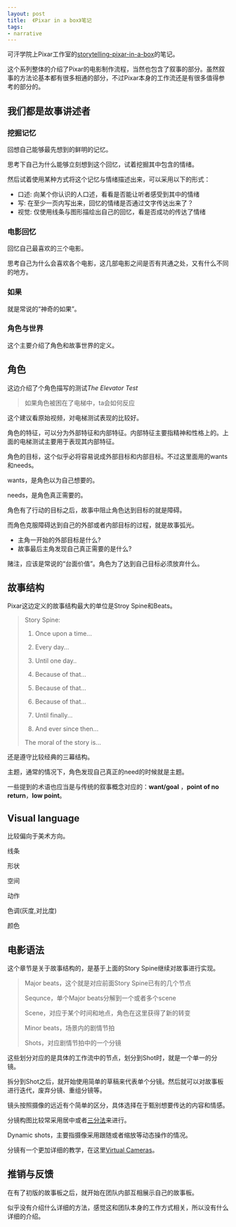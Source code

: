 ```yaml
---
layout: post
title:  《Pixar in a box》笔记
tags:
- narrative
---
```


可汗学院上Pixar工作室的[storytelling-pixar-in-a-box](https://www.khanacademy.org/humanities/hass-storytelling/storytelling-pixar-in-a-box)的笔记。

这个系列整体的介绍了Pixar的电影制作流程，当然也包含了叙事的部分。虽然叙事的方法论基本都有很多相通的部分，不过Pixar本身的工作流还是有很多值得参考的部分的。

## 我们都是故事讲述者

### 挖掘记忆

回想自己能够最先想到的鲜明的记忆。

思考下自己为什么能够立刻想到这个回忆，试着挖掘其中包含的情绪。

然后试着使用某种方式将这个记忆与情绪描述出来，可以采用以下的形式：

- 口述: 向某个你认识的人口述，看看是否能让听者感受到其中的情绪
- 写: 在至少一页内写出来，回忆的情绪是否通过文字传达出来了？
- 视觉: 仅使用线条与图形描绘出自己的回忆，看是否成功的传达了情绪

### 电影回忆

回忆自己最喜欢的三个电影。

思考自己为什么会喜欢各个电影，这几部电影之间是否有共通之处，又有什么不同的地方。

### 如果

就是常说的“神奇的如果”。

### 角色与世界

这个主要介绍了角色和故事世界的定义。

## 角色

这边介绍了个角色描写的测试*The Elevator Test*

> 如果角色被困在了电梯中，ta会如何反应

这个建议看原始视频，对电梯测试表现的比较好。

角色的特征，可以分为外部特征和内部特征。内部特征主要指精神和性格上的。上面的电梯测试主要用于表现其内部特征。

角色的目标，这个似乎必将容易说成外部目标和内部目标。不过这里面用的wants和needs。

wants，是角色以为自己想要的。

needs，是角色真正需要的。

角色有了行动的目标之后，故事中阻止角色达到目标的就是障碍。

而角色克服障碍达到自己的外部或者内部目标的过程，就是故事弧光。

- 主角一开始的外部目标是什么?
- 故事最后主角发现自己真正需要的是什么?

赌注，应该是常说的“台面价值”。角色为了达到自己目标必须放弃什么。

## 故事结构

Pixar这边定义的故事结构最大的单位是Stroy Spine和Beats。

> Story Spine:
> 
> 1. Once upon a time...
> 
> 2. Every day...
> 
> 3. Until one day..
> 
> 4. Because of that...
> 
> 5. Because of that...
> 
> 6. Because of that...
> 
> 7. Until finally...
> 
> 8. And ever since then...
> 
> The moral of the story is...

还是遵守比较经典的三幕结构。

主题，通常的情况下，角色发现自己真正的need的时候就是主题。

一些提到的术语也应当是与传统的叙事概念对应的：**want/goal** ，**point of no return**，**low point**。

## Visual language

比较偏向于美术方向。

线条

形状

空间

动作

色调(灰度,对比度)

颜色

## 电影语法

这个章节是关于故事结构的，是基于上面的Story Spine继续对故事进行实现。

> Major beats，这个就是对应前面Story Spine已有的几个节点
> 
> Sequnce，单个Major beats分解到一个或者多个scene
> 
> Scene，对应于某个时间和地点，角色在这里获得了新的转变
> 
> Minor beats，场景内的剧情节拍
> 
> Shots，对应剧情节拍中的一个分镜

这些划分对应的是具体的工作流中的节点，划分到Shot时，就是一个单一的分镜。

拆分到Shot之后，就开始使用简单的草稿来代表单个分镜。然后就可以对故事板进行迭代，废弃分镜、重组分镜等。

镜头按照摄像的远近有个简单的区分，具体选择在于甄别想要传达的内容和情感。

分镜构图比较常采用居中或者[三分法](https://zh.wikipedia.org/wiki/%E4%B8%89%E5%88%86%E6%B3%95_(%E6%A7%8B%E5%9C%96))来进行。

Dynamic shots，主要指摄像采用跟随或者缩放等动态操作的情况。

分镜有一个更加详细的教学，在这里[Virtual Cameras](https://www.khanacademy.org/computing/pixar/virtual-camerashttps://www.khanacademy.org/computing/pixar/virtual-cameras)。

## 推销与反馈

在有了初版的故事板之后，就开始在团队内部互相展示自己的故事板。

似乎没有介绍什么详细的方法，感觉这和团队本身的工作方式相关，所以没有什么详细的介绍。